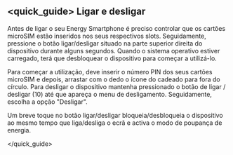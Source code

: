 ## <quick_guide> Ligar e desligar

Antes de ligar o seu Energy Smartphone é preciso controlar que os cartões microSIM estão inseridos nos seus respectivos slots. Seguidamente, pressione o botão ligar/desligar situado na parte superior direita do dispositivo durante alguns segundos. Quando o sistema operativo estiver carregado, terá que desbloquear o dispositivo para começar a utilizá-lo. 

Para começar a utilização, deve inserir o número PIN dos seus cartões microSIM e depois, arrastar com o dedo o ícone do cadeado para fora do círculo. Para desligar o dispositivo mantenha pressionado o botão de ligar / desligar (10) até que apareça o menu de desligamento. Seguidamente, escolha a opção "Desligar".

Um breve toque no botão ligar/desligar bloqueia/desbloqueia o dispositivo ao mesmo tempo que liga/desliga o ecrã e activa o modo de poupança de energia.

</quick_guide>
